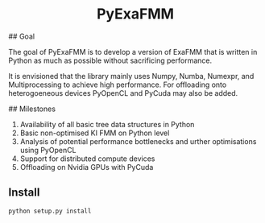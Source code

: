 <h1 align='center'>
PyExaFMM
</h1>

## Goal

The goal of PyExaFMM is to develop a version of ExaFMM that is written in Python as much as possible without sacrificing performance.

It is envisioned that the library mainly uses Numpy, Numba, Numexpr, and Multiprocessing to achieve high performance. For offloading onto heterogoeneous devices PyOpenCL and PyCuda may also be added.

## Milestones

1) Availability of all basic tree data structures in Python
1) Basic non-optimised KI FMM on Python level
1) Analysis of potential performance bottlenecks and urther optimisations using PyOpenCL
1) Support for distributed compute devices
1) Offloading on Nvidia GPUs with PyCuda

## Install

```python
python setup.py install
```